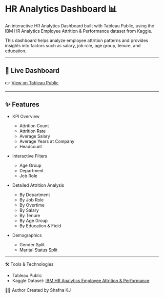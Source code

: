 # HR Analytics Dashboard 📊

An interactive HR Analytics Dashboard built with Tableau Public, using the IBM HR Analytics Employee Attrition & Performance dataset from Kaggle.  

This dashboard helps analyze employee attrition patterns and provides insights into factors such as salary, job role, age group, tenure, and education.

---

## 🔗 Live Dashboard
👉 [View on Tableau Public](https://public.tableau.com/views/HRDASHBOARD_17564797077010/HRDASHBOARD?:language=en-US&:sid=&:redirect=auth&:display_count=n&:origin=viz_share_link)

---

## ✨ Features
- KPI Overview
  - Attrition Count  
  - Attrition Rate  
  - Average Salary  
  - Average Years at Company  
  - Headcount  

- Interactive Filters
  - Age Group  
  - Department  
  - Job Role  

- Detailed Attrition Analysis 
  - By Department  
  - By Job Role  
  - By Overtime  
  - By Salary  
  - By Tenure  
  - By Age Group  
  - By Education & Field  

- Demographics
  - Gender Split  
  - Marital Status Split  

---

🛠 Tools & Technologies
- Tableau Public  
- Kaggle Dataset: [IBM HR Analytics Employee Attrition & Performance](https://www.kaggle.com/datasets/pavansubhasht/ibm-hr-analytics-attrition-dataset)  

 👩‍💻 Author
Created by Shafna KJ
